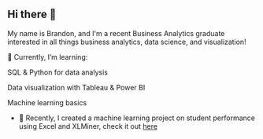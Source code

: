 ## Hi there 👋

My name is Brandon, and I'm a recent Business Analytics graduate interested in all things business analytics, data science, and visualization!

🌱 Currently, I’m learning:

SQL & Python for data analysis

Data visualization with Tableau & Power BI

Machine learning basics

- 🔭 Recently, I created a machine learning project on student performance using Excel and XLMiner, check it out [here](brandonmendoza1/highschool-performance-predictive-model)

<!--
**brandonmendoza1/brandonmendoza1** is a ✨ _special_ ✨ repository because its `README.md` (this file) appears on your GitHub profile.

Here are some ideas to get you started:

- 🔭 I’m currently working on ...
- 🌱 I’m currently learning ...
- 👯 I’m looking to collaborate on ...
- 🤔 I’m looking for help with ...
- 💬 Ask me about ...
- 📫 How to reach me: ...
- 😄 Pronouns: ...
- ⚡ Fun fact: ...
-->

